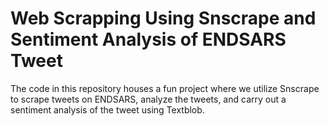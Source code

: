# Web Scrapping Using Snscrape and Sentiment Analysis of ENDSARS Tweet
 The code in this repository houses a fun project where we utilize Snscrape to scrape tweets on ENDSARS, analyze the tweets, and carry out a sentiment analysis of the tweet using Textblob.
